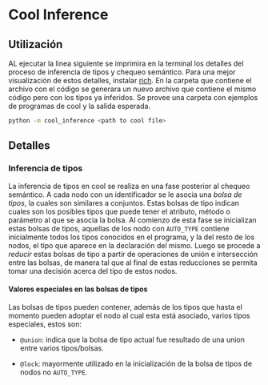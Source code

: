 # Cool Inference

## Utilización

AL ejecutar la linea siguiente se imprimira en la terminal los detalles del
proceso de inferencia de tipos y chequeo semántico. Para una mejor visualización
de estos detalles, instalar [rich](https://github.com/willmcgugan/rich).
En la carpeta que contiene el archivo con el código se generara un nuevo archivo
que contiene el mismo código pero con los tipos ya inferidos. Se provee una carpeta
con ejemplos de programas de cool y la salida esperada.

```bash
python -m cool_inference <path to cool file>
```

## Detalles

### Inferencia de tipos

La inferencia de tipos en cool se realiza en una fase posterior al chequeo
semántico. A cada nodo con un identificador se le asocia una _bolsa de tipos_,
la cuales son similares a conjuntos. Estas bolsas de tipo indican cuales son
los posibles tipos que puede tener el atributo, método o parámetro al que se
asocia la bolsa. Al comienzo de esta fase se inicializan estas bolsas de
tipos, aquellas de los nodo con `AUTO_TYPE` contiene inicialmente todos los
tipos conocidos en el programa, y la del resto de los nodos, el tipo que
aparece en la declaración del mismo. Luego se procede a _reducir_ estas
bolsas de tipo a partir de operaciones de unión e intersección entre las
bolsas, de manera tal que al final de estas reducciones se permita tomar una
decisión acerca del tipo de estos nodos.

#### Valores especiales en las bolsas de tipos

Las bolsas de tipos pueden contener, además de los tipos que hasta el momento
pueden adoptar el nodo al cual esta está asociado, varios tipos especiales,
estos son:

- `@union`: indica que la bolsa de tipo actual fue resultado de una union
  entre varios tipos/bolsas.

- `@lock`: mayormente utilizado en la inicialización de la bolsa de tipos de
  nodos no `AUTO_TYPE`.
